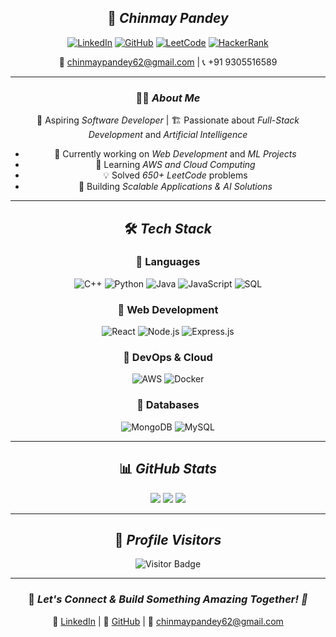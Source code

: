 <div align="center">

## 🚀 *Chinmay Pandey*  

[![LinkedIn](https://img.shields.io/badge/LinkedIn-%230077B5.svg?&style=for-the-badge&logo=linkedin&logoColor=white)](https://linkedin.com/in/chinmaypandey62)
[![GitHub](https://img.shields.io/badge/GitHub-%23121011.svg?&style=for-the-badge&logo=github&logoColor=white)](https://github.com/chinmaypandey62)
[![LeetCode](https://img.shields.io/badge/LeetCode-%230F6A2F.svg?&style=for-the-badge&logo=LeetCode&logoColor=white)](https://leetcode.com/chinmaypandey62/)
[![HackerRank](https://img.shields.io/badge/HackerRank-2EC866.svg?&style=for-the-badge&logo=hackerrank&logoColor=white)](https://www.hackerrank.com/chinmaypandey62)

📧 chinmaypandey62@gmail.com | 📞 +91 9305516589  

---

### 🧑‍💻 *About Me*
🎯 Aspiring *Software Developer* | 🏗 Passionate about *Full-Stack Development* and *Artificial Intelligence*  

- 🔭 Currently working on *Web Development* and *ML Projects*  
- 🌱 Learning *AWS and Cloud Computing*  
- 💡 Solved *650+ LeetCode* problems  
- 🚀 Building *Scalable Applications & AI Solutions*  

---

## 🛠 *Tech Stack*
### 🔹 Languages
![C++](https://img.shields.io/badge/C++-00599C.svg?style=for-the-badge&logo=c%2B%2B&logoColor=white)
![Python](https://img.shields.io/badge/Python-3776AB.svg?style=for-the-badge&logo=python&logoColor=white)
![Java](https://img.shields.io/badge/Java-007396.svg?style=for-the-badge&logo=java&logoColor=white)
![JavaScript](https://img.shields.io/badge/JavaScript-F7DF1E.svg?style=for-the-badge&logo=javascript&logoColor=black)
![SQL](https://img.shields.io/badge/SQL-4479A1.svg?style=for-the-badge&logo=postgresql&logoColor=white)

### 🔹 Web Development
![React](https://img.shields.io/badge/React-20232A.svg?style=for-the-badge&logo=react&logoColor=61DAFB)
![Node.js](https://img.shields.io/badge/Node.js-43853D.svg?style=for-the-badge&logo=node.js&logoColor=white)
![Express.js](https://img.shields.io/badge/Express.js-000000.svg?style=for-the-badge&logo=express&logoColor=white)

### 🔹 DevOps & Cloud
![AWS](https://img.shields.io/badge/AWS-232F3E.svg?style=for-the-badge&logo=amazon-aws&logoColor=white)
![Docker](https://img.shields.io/badge/Docker-2496ED.svg?style=for-the-badge&logo=docker&logoColor=white)

### 🔹 Databases
![MongoDB](https://img.shields.io/badge/MongoDB-47A248.svg?style=for-the-badge&logo=mongodb&logoColor=white)
![MySQL](https://img.shields.io/badge/MySQL-4479A1.svg?style=for-the-badge&logo=mysql&logoColor=white)

---

## 📊 *GitHub Stats*
<div align="center">
  <img src="https://github-readme-streak-stats.herokuapp.com/?user=chinmaypandey62&theme=radical&hide_border=true" />
  <img src="https://github-readme-stats.vercel.app/api?username=chinmaypandey62&show_icons=true&theme=radical&hide_border=true" />
  <img src="https://github-readme-stats.vercel.app/api/top-langs/?username=chinmaypandey62&layout=compact&theme=radical&hide_border=true" />
</div>

---

## 🌟 *Profile Visitors*
![Visitor Badge](https://visitor-badge.laobi.icu/badge?page_id=chinmaypandey62)

---

### 🎯 *Let's Connect & Build Something Amazing Together! 🚀*
🔗 [LinkedIn](https://linkedin.com/in/chinmaypandey62) | 🔗 [GitHub](https://github.com/chinmaypandey62) | 📧 chinmaypandey62@gmail.com

</div>
